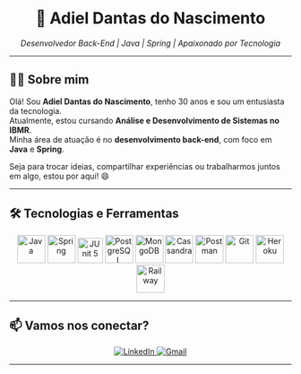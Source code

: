 <h1 align="center">🚀 Adiel Dantas do Nascimento</h1>

<p align="center">
  <i>Desenvolvedor Back-End | Java | Spring | Apaixonado por Tecnologia</i>
</p>

---

## 👨‍💻 Sobre mim

Olá! Sou **Adiel Dantas do Nascimento**, tenho 30 anos e sou um entusiasta da tecnologia.  
Atualmente, estou cursando **Análise e Desenvolvimento de Sistemas no IBMR**.  
Minha área de atuação é no **desenvolvimento back-end**, com foco em **Java** e **Spring**.

Seja para trocar ideias, compartilhar experiências ou trabalharmos juntos em algo, estou por aqui! 😄

---

## 🛠️ Tecnologias e Ferramentas

<p align="center">
  <img src="https://skillicons.dev/icons?i=java" title="Java" alt="Java" height="50"/>
  <img src="https://skillicons.dev/icons?i=spring" title="Spring" alt="Spring" height="50"/>
  <img src="https://cdn.jsdelivr.net/gh/devicons/devicon/icons/junit/junit-original.svg" title="JUnit 5" alt="JUnit 5" height="45"/>
  <img src="https://skillicons.dev/icons?i=postgresql" title="PostgreSQL" alt="PostgreSQL" height="50"/>
  <img src="https://skillicons.dev/icons?i=mongodb" title="MongoDB" alt="MongoDB" height="50"/>
  <img src="https://skillicons.dev/icons?i=cassandra" title="Cassandra" alt="Cassandra" height="50"/>
  <img src="https://skillicons.dev/icons?i=postman" title="Postman" alt="Postman" height="50"/>
  <img src="https://skillicons.dev/icons?i=git" title="Git" alt="Git" height="50"/>
  <img src="https://skillicons.dev/icons?i=heroku" title="Heroku" alt="Heroku" height="50"/>
  <img src="https://skillicons.dev/icons?i=railway" title="Railway" alt="Railway" height="50"/>
</p>

---

## 📫 Vamos nos conectar?

<p align="center">
  <a href="https://www.linkedin.com/in/adiel-dantas-176280357" target="_blank" rel="noopener noreferrer">
    <img src="https://img.shields.io/badge/-LinkedIn-%230077B5?style=for-the-badge&logo=linkedin&logoColor=white" alt="LinkedIn">
  </a>
  <a href="https://mail.google.com/mail/?view=cm&to=adieldantas.contato@gmail.com" target="_blank" rel="noopener noreferrer">
    <img src="https://img.shields.io/badge/Gmail-D14836?style=for-the-badge&logo=gmail&logoColor=white" alt="Gmail">
  </a>
</p>

---
